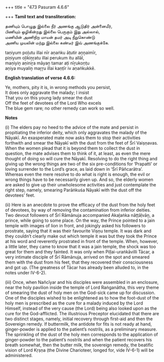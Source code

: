 +++
title = "473 Pasuram 4.6.6"

+++
**Tamil text and transliteration:**

தணியும் பொழுது இல்லை நீர் அணங்கு ஆடுதிர் அன்னைமீர்,  
பிணியும் ஒழிகின்றது இல்லை பெருகும் இது அல்லால்,  
மணியின் அணிநிற மாயன் தமர் அடி நீறுகொண்டு  
அணிய முயலின் மற்று இல்லை கண்டீர் இவ் அணங்குக்கே.

taṇiyum poḻutu illai nīr aṇaṅku āṭutir aṉṉaimīr,  
piṇiyum oḻikiṉṟatu illai perukum itu allāl,  
maṇiyiṉ aṇiniṟa māyaṉ tamar aṭi nīṟukoṇṭu  
aṇiya muyaliṉ maṟṟu illai kaṇṭīr iv aṇaṅkukkē.

**English translation of verse 4.6.6:**

Ye, mothers, pity it is, in wrong methods you persist,  
It does only aggravate the malady; I insist  
That you on this young lady smear the dust  
Off the feet of devotees of the Lord Who excels  
The blue gem rare; no other remedy can work so well.

**Notes**

\(i\) The elders pay no heed to the advice of the mate and persist in propitiating the inferior deity, which only aggravates the malady of the Nāyakī. An exasperated mate now asks them to stop their activities forthwith and smear the Nāyakī with the dust from the feet of Śrī Vaiṣṇavas. When the women plead that it is beyond them to collect the dust in question, the mate advises them to think of it, at least, as even the mere thought of doing so will cure the Nāyakī. Resolving to do the right thing and giving up the wrong things are two of the six pre-conditions for ‘Prapatti’ or loving surrender to the Lord’s grace, as laid down in ‘Śrī Pāñcarātra’. Whereas even the mere resolve to do what is right is enough, the evil or wrong things have to be necessarily given up. And so, the elderly women are asked to give up their unwholesome activities and just contemplate the right step, namely, smearing Parāṅkuśa Nāyakī with the dust off the devotees’ feet.

\(ii\) Here is an anecdote to prove the efficacy of the dust from the holy feet of devotees, by way of removing the contamination from inferior deities. Two devout followers of Śrī Rāmānuja accompanied Akaḻaṅka nāṭṭāḷvāṉ, a prince, while going to some place. On the way, the Prince pointed to a jain temple with images of lion in front, and jokingly asked his followers to prostrate, saying that it was their favourite Viṣṇu temple. It was dark and they couldn’t clearly make out which temple it was but they took the Prince at his word and reverently prostrated in front of the temple. When, however, a little later, they came to know that it was a jain temple, the shock was too great for them and they fainted. It was only when Piḷḷai-uraṅkāvilli Tācar, a very intimate disciple of Śrī Rāmānuja, arrived on the spot and smeared them with the dust from his feet, that they recovered their consciousness and got up. (The greatness of Tācar has already been alluded to, in the notes under IV-6-2).

\(iii\) Once, when Nañcīyar and his disciples were assembled in an enclosure, near the holy pavilion inside the temple of Lord Raṅganātha, this very theme of smearing the dust of holy men on the God-sick came up for discussion. One of the disciples wished to be enlightened as to how the foot-dust of the holy men is prescribed as the cure for a malady induced by the Lord Himself, instead of the very cause (the Lord) being also looked upon as the cure for the God-afflicted. The illustrious Preceptor elucidated that there are two distinct stages, namely, initial recovery through first-aid and then the Sovereign remedy. If buttermilk, the antidote for fits is not ready at hand, ginger-powder is applied to the patient’s nostrils, as a preliminary measure. The sprinkling of the dust of the holy men corresponds to the application of ginger-powder to the patient’s nostrils and when the patient recovers his breath somewhat, then the butter milk, the sovereign remedy, the beatific vision of Lord Kṛṣṇa (the Divine Charioteer, longed for, vide IV-6-1) will be administered.


